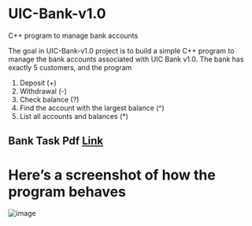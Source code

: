 # UIC-Bank-v1.0
C++ program to manage bank accounts

The goal in UIC-Bank-v1.0 project is to build a simple C++ program to manage the bank accounts associated with UIC Bank v1.0. The bank has exactly 5 customers, and the program
1. Deposit (+)
2. Withdrawal (-)
3. Check balance (?)
4. Find the account with the largest balance (^)
5. List all accounts and balances (*)

## Bank Task Pdf [Link](https://www.google.com)

# Here’s a screenshot of how the program behaves

![image](https://user-images.githubusercontent.com/66299492/146941120-d24a0693-7cd6-49ed-8658-6404a096a7ba.png)
